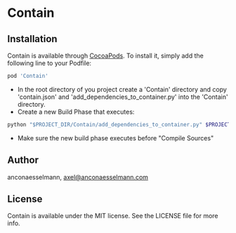# Contain

## Installation

Contain is available through [CocoaPods](https://cocoapods.org). To install
it, simply add the following line to your Podfile:

```ruby
pod 'Contain'
```

- In the root directory of you project create a 'Contain' directory and copy 'contain.json' and 'add_dependencies_to_container.py' into the 'Contain' directory.
- Create a new Build Phase that executes:
```ruby
python "$PROJECT_DIR/Contain/add_dependencies_to_container.py" $PROJECT_NAME
```
- Make sure the new build phase executes before "Compile Sources"

## Author

anconaesselmann, axel@anconaesselmann.com

## License

Contain is available under the MIT license. See the LICENSE file for more info.
